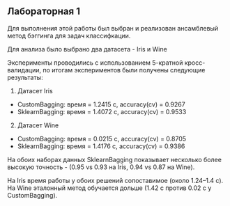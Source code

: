 ## Лабораторная 1

Для выполнения этой работы был выбран и реализован ансамблевый метод бэггинга для задач классифкации. 

Для анализа было выбрано два датасета - Iris и Wine

Эксперименты проводились с использованием 5-кратной кросс-валидации, 
по итогам экспериментов были получены следующие результаты:

1. Датасет Iris
 - CustomBagging: время = 1.2415 с, accuracy(cv) = 0.9267
 - SklearnBagging: время = 1.4072 с, accuracy(cv) = 0.9533

2. Датасет Wine
 - CustomBagging: время = 0.0215 с, accuracy(cv) = 0.8705
 - SklearnBagging: время = 1.4176 с, accuracy(cv) = 0.9386

На обоих наборах данных SklearnBagging показывает несколько более 
высокую точность - (0.95 vs 0.93 на Iris, 0.94 vs 0.87 на Wine).

На Iris время работы у обоих решений сопоставимое (около 1.24–1.4 с).
На Wine эталонный метод обучается дольше (1.42 с против 0.02 с у CustomBagging).

